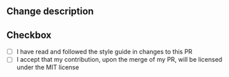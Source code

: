 ## Change description

<!--
Describe the change. PRs that don't have a descriptive and comprehensible description will be closed.
-->

## Checkbox
- [ ] I have read and followed the style guide in changes to this PR
- [ ] I accept that my contribution, upon the merge of my PR, will be licensed under the MIT license

<!--
Do everything that the checkbox text says. Add an x inside the brackets. PRs that don't have everything checked will be closed.
If something does not apply to your PR, add N/A inside the brackets.
-->
